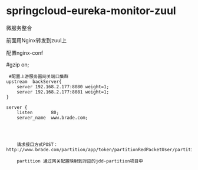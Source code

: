 # springcloud-eureka-monitor-zuul
微服务整合  

前面用Nginx转发到zuul上

配置nginx-conf

 #gzip  on;

     #配置上游服务器网关端口集群
    upstream  backServer{
        server 192.168.2.177:8080 weight=1;
        server 192.168.2.177:8081 weight=1;
    }

    server {
        listen       80;
        server_name  www.brade.com;
        
        
        
        
        请求接口方式POST：http://www.brade.com/partition/app/token/partitionRedPacketUser/partition
        
        partition 通过网关配置映射到对应的jdd-partition项目中




